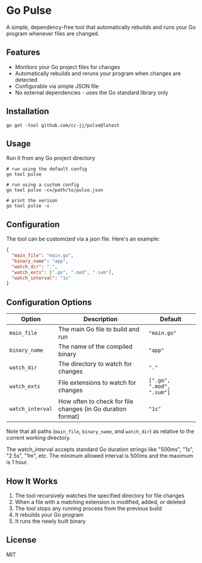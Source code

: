 # Go Pulse

A simple, dependency-free tool that automatically rebuilds and runs your Go program whenever files are changed.

## Features

- Monitors your Go project files for changes
- Automatically rebuilds and reruns your program when changes are detected
- Configurable via simple JSON file
- No external dependencies - uses the Go standard library only

## Installation

```
go get -tool github.com/cc-jj/pulse@latest

```

## Usage

Run it from any Go project directory

```
# run using the default config
go tool pulse

# run using a custom config
go tool pulse -c=/path/to/pulse.json

# print the verison
go tool pulse -v
```

## Configuration

The tool can be customized via a json file. Here's an example:

```json
{
  "main_file": "main.go",
  "binary_name": "app",
  "watch_dir": ".",
  "watch_exts": [".go", ".mod", ".sum"],
  "watch_interval": "1s"
}
```

## Configuration Options

| Option           | Description                                                 | Default                   |
| ---------------- | ----------------------------------------------------------- | ------------------------- |
| `main_file`      | The main Go file to build and run                           | `"main.go"`               |
| `binary_name`    | The name of the compiled binary                             | `"app"`                   |
| `watch_dir`      | The directory to watch for changes                          | `"."`                     |
| `watch_exts`     | File extensions to watch for changes                        | `[".go", ".mod", ".sum"]` |
| `watch_interval` | How often to check for file changes (in Go duration format) | `"1s"`                    |

Note that all paths (`main_file`, `binary_name`, and `watch_dir`) as relative to the current working directory.

The watch_interval accepts standard Go duration strings like "500ms", "1s", "2.5s", "1m", etc. The minimum allowed interval is 500ms and the maximum is 1 hour.

## How It Works

1. The tool recursively watches the specified directory for file changes
2. When a file with a matching extension is modified, added, or deleted
3. The tool stops any running process from the previous build
4. It rebuilds your Go program
5. It runs the newly built binary

## License

MIT
